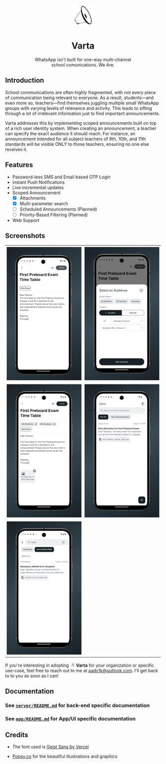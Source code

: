 <p align="center">
    <img src="./app/assets/images/varta-logo-largest.png", height="76">
    <h1 align="center">Varta</h1>
  </a>
</p>

<center>
<p align="center" style="max-width: 320px;">
    WhatsApp isn't built for one-way multi-channel school comunications. We Are.
</p>
</center>

## Introduction

School communications are often highly fragmented, with not every piece of communication being relevant to everyone. As a result, students—and even more so, teachers—find themselves juggling multiple small WhatsApp groups with varying levels of relevance and activity. This leads to sifting through a lot of irrelevant information just to find important announcements.

Varta addresses this by implementing scoped announcements built on top of a rich user identity system. When creating an announcement, a teacher can specify the exact audience it should reach. For instance, an announcement intended for all subject teachers of 9th, 10th, and 11th standards will be visible ONLY to those teachers, ensuring no one else receives it.

## Features

- Password-less SMS and Email based OTP Login
- instant Push Notifications
- Live incremental updates
- Scoped Announcement 
    - [x] Attachments
    - [x] Multi-parameter search
    - [ ] Scheduled Announcements (Planned) 
    - [ ] Priority-Based Filtering (Planned) 
- Web Support

## Screenshots

<table style="border-collapse: collapse;">
    <tr>
        <td style="padding: 5px;">
            <img src="./docs/screenshots/varta-scr-1.png" alt="Create an Announcement">
        </td>
        <td style="padding: 5px;">
            <img src="./docs/screenshots/varta-scr-2.png" alt="Select one or multiple scopes">
        </td>
    </tr>
    <tr>
        <td style="padding: 5px;">
            <img src="./docs/screenshots/varta-scr-3.png" alt="Add media or documents as needed">
        </td>
        <td style="padding: 5px;">
            <img src="./docs/screenshots/varta-scr-4.png" alt="See announcements relevant to you">
        </td>
    </tr>
    <tr>
        <td style="padding: 5px;">
            <img src="./docs/screenshots/varta-scr-5.png" alt="A powerful multi-parameter search functionality ">
        </td>
    </tr>
</table>

If you're interesting in adopting <img src="./app/assets/images/varta-logo-largest.png" width="16px">
**Varta** for your organization or specific use-case, feel free to reach out to me at [aadv1k@outlook.com](mailto:aadv1k@outlook.com). I'll get back to to you as soon as I can! 

## Documentation

### See [`server/README.md`](./server/README.md) for back-end specific documentation

### See [`app/README.md`](./app/README.md) for App/UI specific documentation

## Credits

- The font used is [Geist Sans by Vercel](https://vercel.com/font)

- [Popsy.co](https://popsy.co/illustrations) for the beautiful illustrations and graphics